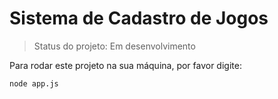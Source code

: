 <h1>Sistema de Cadastro de Jogos</h1>

> Status do projeto: Em desenvolvimento

Para rodar este projeto na sua máquina, por favor digite:

```
node app.js
```
